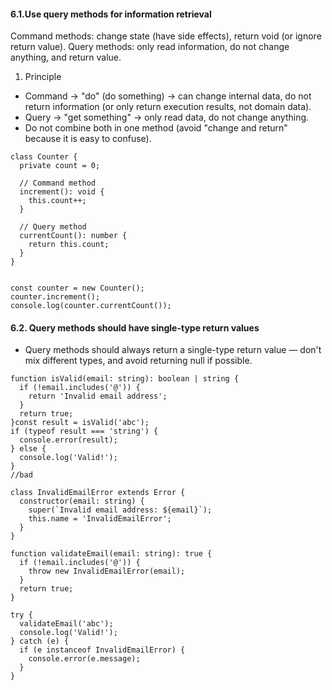 #### 6.1.Use query methods for information retrieval
Command methods: change state (have side effects), return void (or ignore return value).
Query methods: only read information, do not change anything, and return value.
1. Principle
- Command → "do" (do something) → can change internal data, do not return information (or only return execution results, not domain data).
- Query → "get something" → only read data, do not change anything.
- Do not combine both in one method (avoid "change and return" because it is easy to confuse).

```TS
class Counter {
  private count = 0;

  // Command method
  increment(): void {
    this.count++;
  }

  // Query method
  currentCount(): number {
    return this.count;
  }
}


const counter = new Counter();
counter.increment(); 
console.log(counter.currentCount());

```
#### 6.2. Query methods should have single-type return values
- Query methods should always return a single-type return value — don't mix different types, and avoid returning null if possible.

```TS
function isValid(email: string): boolean | string {
  if (!email.includes('@')) {
    return 'Invalid email address';
  }
  return true;
}const result = isValid('abc');
if (typeof result === 'string') {
  console.error(result);
} else {
  console.log('Valid!');
}
//bad
```

```TS
class InvalidEmailError extends Error {
  constructor(email: string) {
    super(`Invalid email address: ${email}`);
    this.name = 'InvalidEmailError';
  }
}

function validateEmail(email: string): true {
  if (!email.includes('@')) {
    throw new InvalidEmailError(email);
  }
  return true;
}

try {
  validateEmail('abc');
  console.log('Valid!');
} catch (e) {
  if (e instanceof InvalidEmailError) {
    console.error(e.message);
  }
}
```